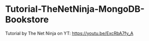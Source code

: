 # Tutorial-TheNetNinja-MongoDB-Bookstore
Tutorial by The Net Ninja on YT: https://youtu.be/ExcRbA7fy_A
